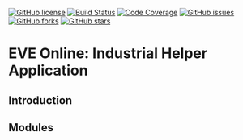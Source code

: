 [![GitHub license](https://img.shields.io/badge/license-MIT-blue.svg)](https://raw.githubusercontent.com/WanderingMonk/eve-industrial/master/LICENSE)  [![Build Status](https://travis-ci.org/WanderingMonk/eve-industrial.svg?branch=master)](https://travis-ci.org/WanderingMonk/eve-industrial)  [![Code Coverage](https://codecov.io/gh/WanderingMonk/eve-industrial/coverage.svg?branch=master)](https://codecov.io/gh/WanderingMonk/eve-industrial/)  [![GitHub issues](https://img.shields.io/github/issues/WanderingMonk/eve-industrial.svg)](https://github.com/WanderingMonk/eve-industrial/issues)  [![GitHub forks](https://img.shields.io/github/forks/WanderingMonk/eve-industrial.svg)](https://github.com/WanderingMonk/eve-industrial/network)  [![GitHub stars](https://img.shields.io/github/stars/WanderingMonk/eve-industrial.svg)](https://github.com/WanderingMonk/eve-industrial/stargazers)
# EVE Online: Industrial Helper Application

## Introduction

## Modules





